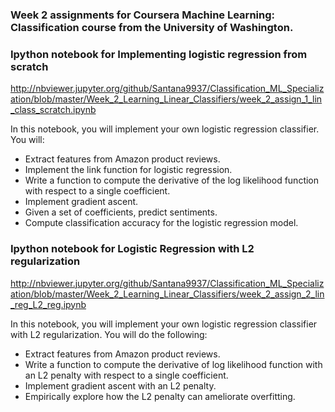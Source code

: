 ### Week 2 assignments for Coursera Machine Learning: Classification course from the University of Washington.

### Ipython notebook for Implementing logistic regression from scratch

http://nbviewer.jupyter.org/github/Santana9937/Classification_ML_Specialization/blob/master/Week_2_Learning_Linear_Classifiers/week_2_assign_1_lin_class_scratch.ipynb

In this notebook, you will implement your own logistic regression classifier. You will:

 * Extract features from Amazon product reviews.
 * Implement the link function for logistic regression.
 * Write a function to compute the derivative of the log likelihood function with respect to a single coefficient.
 * Implement gradient ascent.
 * Given a set of coefficients, predict sentiments.
 * Compute classification accuracy for the logistic regression model.

### Ipython notebook for Logistic Regression with L2 regularization

http://nbviewer.jupyter.org/github/Santana9937/Classification_ML_Specialization/blob/master/Week_2_Learning_Linear_Classifiers/week_2_assign_2_lin_reg_L2_reg.ipynb

In this notebook, you will implement your own logistic regression classifier with L2 regularization. You will do the following:

 * Extract features from Amazon product reviews.
 * Write a function to compute the derivative of log likelihood function with an L2 penalty with respect to a single coefficient.
 * Implement gradient ascent with an L2 penalty.
 * Empirically explore how the L2 penalty can ameliorate overfitting.




